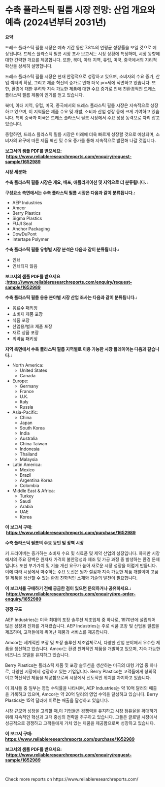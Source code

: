 <p><h1>수축 플라스틱 필름 시장 전망: 산업 개요와 예측 (2024년부터 2031년)</h1></p><p><strong>요약</strong></p>
<p><p>드레스 플라스틱 필름 시장은 예측 기간 동안 7.8%의 연평균 성장률을 보일 것으로 예상됩니다. 드레스 플라스틱 필름 시장 조사 보고서는 시장 상황에 특정하며, 시장 동향에 대한 간략한 개요를 제공합니다. 또한, 북미, 아태 지역, 유럽, 미국, 중국에서의 지리적 확산을 상세히 설명합니다.</p><p>드레스 플라스틱 필름 시장은 현재 안정적으로 성장하고 있으며, 소비자의 수요 증가, 산업 섹터의 확장, 그리고 제품 혁신의 증가로 인해 더욱 pro세에 직면하고 있습니다. 또한, 환경에 대한 우려와 지속 가능한 제품에 대한 수요 증가로 인해 친환경적인 드레스 플라스틱 필름 제품이 인기를 얻고 있습니다.</p><p>북미, 아태 지역, 유럽, 미국, 중국에서의 드레스 플라스틱 필름 시장은 지속적으로 성장하고 있으며, 이 지역들은 제품 수요 및 개발, 소비자 산업 성장 등에 크게 기여하고 있습니다. 특히 중국과 미국은 드레스 플라스틱 필름 시장에서 주요 성장 동력으로 자리 잡고 있습니다.</p><p>종합하면, 드레스 플라스틱 필름 시장은 미래에 더욱 빠르게 성장할 것으로 예상되며, 소비자의 요구에 따른 제품 혁신 및 수요 증가를 통해 지속적으로 발전해 나갈 것입니다.</p></p>
<p><strong>보고서의 샘플 PDF를 받으세요: &nbsp;<a href="https://www.reliableresearchreports.com/enquiry/request-sample/1652989">https://www.reliableresearchreports.com/enquiry/request-sample/1652989</a></strong></p>
<p><strong>시장 세분화:</strong></p>
<p><strong> 수축 플라스틱 필름 시장은 개요, 배포, 애플리케이션 및 지역으로 더 분류됩니다. :</strong></p>
<p><strong>구성요소 측면에서는 수축 플라스틱 필름 시장은 다음과 같이 분류됩니다.:</strong></p>
<p><ul><li>AEP Industries</li><li>Amcor</li><li>Berry Plastics</li><li>Sigma Plastics</li><li>FUJI Seal</li><li>Anchor Packaging</li><li>DowDuPont</li><li>Intertape Polymer</li></ul></p>
<p><strong> 수축 플라스틱 필름 유형별 시장 분석은 다음과 같이 분류됩니다.:</strong></p>
<p><ul><li>인쇄</li><li>인쇄되지 않음</li></ul></p>
<p><strong>보고서의 샘플 PDF를 받으세요 :<a href="https://www.reliableresearchreports.com/enquiry/request-sample/1652989">https://www.reliableresearchreports.com/enquiry/request-sample/1652989</a></strong></p>
<p><strong> 수축 플라스틱 필름 응용 분야별 시장 산업 조사는 다음과 같이 분류됩니다.:</strong></p>
<p><ul><li>음료수 패키징</li><li>소비재 제품 포장</li><li>식품 포장</li><li>산업용/벌크 제품 포장</li><li>재료 상품 포장</li><li>의약품 패키징</li></ul></p>
<p><strong>지역 측면에서 수축 플라스틱 필름 지역별로 이용 가능한 시장 플레이어는 다음과 같습니다.:</strong></p>
<p><ul>
    <li>
        North America:
        <ul>
            <li>United States</li>
            <li>Canada</li>
        </ul>
    </li>
    <li>
        Europe:
        <ul>
            <li>Germany</li>
            <li>France</li>
            <li>U.K.</li>
            <li>Italy</li>
            <li>Russia</li>
        </ul>
    </li>
    <li>
        Asia-Pacific:
        <ul>
            <li>China</li>
            <li>Japan</li>
            <li>South Korea</li>
            <li>India</li>
            <li>Australia</li>
            <li>China Taiwan</li>
            <li>Indonesia</li>
            <li>Thailand</li>
            <li>Malaysia</li>
        </ul>
    </li>
    <li>
        Latin America:
        <ul>
            <li>Mexico</li>
            <li>Brazil</li>
            <li>Argentina Korea</li>
            <li>Colombia</li>
        </ul>
    </li>
    <li>
        Middle East & Africa:
        <ul>
            <li>Turkey</li>
            <li>Saudi</li>
            <li>Arabia</li>
            <li>UAE</li>
            <li>Korea</li>
        </ul>
    </li>
    </ul></p>
<p><strong>이 보고서 구매: &nbsp;<a href="https://www.reliableresearchreports.com/purchase/1652989">https://www.reliableresearchreports.com/purchase/1652989</a></strong></p>
<p><strong>수축 플라스틱 필름의 주요 동인 및 장벽 시장</strong></p>
<p><p>키 드라이버는 증가하는 소비재 수요 및 식료품 및 제약 산업의 성장입니다. 하지만 시장에서의 주요 장벽은 원자재 가격의 불안정성과 제조 및 가공 과정 중 발생하는 환경 문제입니다. 또한 부가가치 및 기술 개선 요구가 높아 새로운 시장 성장을 어렵게 만듭니다. 이에 따라 시장에서 마주하는 주요 도전은 원가 절감과 지속 가능한 제품 개발이며 고품질 제품을 생산할 수 있는 환경 친화적인 소재와 기술의 발전이 필요합니다.</p></p>
<p><strong>이 보고서를 구매하기 전에 궁금한 점이 있으면 문의하거나 공유하세요.: &nbsp;<a href="https://www.reliableresearchreports.com/enquiry/pre-order-enquiry/1652989">https://www.reliableresearchreports.com/enquiry/pre-order-enquiry/1652989</a></strong></p>
<p><strong>경쟁 구도</strong></p>
<p><p>AEP Industries는 미국 최대의 포장 솔루션 제조업체 중 하나로, 1970년에 설립되어 많은 성장과 진화를 거쳐왔습니다. AEP Industries는 주로 식품 포장 및 산업용 필름을 제조하며, 고객들에게 뛰어난 제품과 서비스를 제공합니다.</p><p>Amcor는 세계적인 포장 및 포장 솔루션 제조업체로서, 다양한 산업 분야에서 우수한 제품을 생산하고 있습니다. Amcor는 환경 친화적인 제품을 개발하고 있으며, 지속 가능한 비즈니스 모델을 유지하고 있습니다.</p><p>Berry Plastics는 플라스틱 제품 및 포장 솔루션을 생산하는 미국의 대형 기업 중 하나로, 다양한 시장에서 성장하고 있는 기업입니다. Berry Plastics는 고객들에게 창의적이고 혁신적인 제품을 제공함으로써 시장에서 선도적인 위치를 차지하고 있습니다.</p><p>이 회사들 중 일부는 영업 수익률을 나타내며, AEP Industries는 약 10억 달러의 매출을 기록하고 있으며, Amcor는 약 20억 달러의 영업 수익을 달성하고 있습니다. Berry Plastics는 15억 달러에 이르는 매출을 달성하고 있습니다.</p><p>시장 규모와 성장을 고려할 때,이 기업들은 경쟁력을 유지하고 시장 점유율을 확대하기 위해 지속적인 혁신과 고객 중심의 전략을 추구하고 있습니다. 그들은 글로벌 시장에서 성공적으로 경쟁하고 고객들에게 가치 있는 제품을 제공함으로써 성장하고 있습니다.</p></p>
<p><strong>이 보고서 구매: &nbsp; <a href="https://www.reliableresearchreports.com/purchase/1652989">https://www.reliableresearchreports.com/purchase/1652989</a></strong></p>
<p><strong>보고서의 샘플 PDF를 받으세요: &nbsp;<a href="https://www.reliableresearchreports.com/enquiry/request-sample/1652989">https://www.reliableresearchreports.com/enquiry/request-sample/1652989</a></strong><strong></strong></p>
<p>&nbsp;</p>
<p>Check more reports on https://www.reliableresearchreports.com/</p>